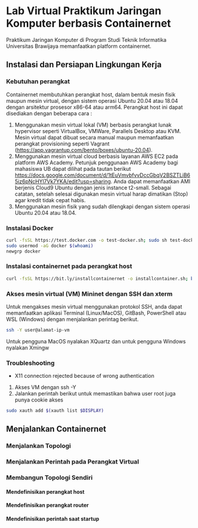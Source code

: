# Lab Virtual Praktikum Jaringan Komputer berbasis Containernet
Praktikum Jaringan Komputer di Program Studi Teknik Informatika Universitas Brawijaya memanfaatkan platform containernet.

## Instalasi dan Persiapan Lingkungan Kerja
### Kebutuhan perangkat
Containernet membutuhkan perangkat host, dalam bentuk mesin fisik maupun mesin virtual, dengan sistem operasi Ubuntu 20.04 atau 18.04 dengan arsitektur prosesor x86-64 atau arm64. Perangkat host ini dapat disediakan dengan beberapa cara :
1. Menggunakan mesin virtual lokal (VM) berbasis perangkat lunak hypervisor seperti VirtualBox, VMWare, Parallels Desktop atau KVM. Mesin virtual dapat dibuat secara manual maupun memanfaatkan perangkat provisioning seperti Vagrant (https://app.vagrantup.com/bento/boxes/ubuntu-20.04).
2. Menggunakan mesin virtual cloud berbasis layanan AWS EC2 pada platform AWS Academy. Petunjuk penggunaan AWS Academy bagi mahasiswa UB dapat dilihat pada tautan berikut https://docs.google.com/document/d/1tEuVmvbfvvDccGbqV2BSZTLiB65iz6pNcHYl7Vk7YKA/edit?usp=sharing. Anda dapat memanfaatkan AMI berjenis Cloud9 Ubuntu dengan jenis instance t2-small. Sebagai catatan, setelah selesai digunakan mesin virtual harap dimatikan (Stop) agar kredit tidak cepat habis.
3. Menggunakan mesin fisik yang sudah dilengkapi dengan sistem operasi Ubuntu 20.04 atau 18.04.

### Instalasi Docker
```bash
curl -fsSL https://test.docker.com -o test-docker.sh; sudo sh test-docker.sh
sudo usermod -aG docker $(whoami)
newgrp docker
```

### Instalasi containernet pada perangkat host

```bash
curl -fsSL https://bit.ly/installcontainernet -o installcontainer.sh; bash installcontainer.sh
```

### Akses mesin virtual (VM) Mininet dengan SSH dan xterm
Untuk mengakses mesin virtual menggunakan protokol SSH, anda dapat memanfaatkan aplikasi Terminal (Linux/MacOS), GitBash, PowerShell atau WSL (Windows) dengan menjalankan perintag berikut.  

```bash
ssh -Y user@alamat-ip-vm
```

Untuk pengguna MacOS nyalakan XQuartz dan untuk pengguna Windows nyalakan Xmingw

### Troubleshooting
- X11 connection rejected because of wrong authentication
1. Akses VM dengan ssh -Y
2. Jalankan perintah berikut untuk memastikan bahwa user root juga punya cookie akses
```bash
sudo xauth add $(xauth list $DISPLAY)
```
## Menjalankan Containernet
### Menjalankan Topologi 
### Menjalankan Perintah pada Perangkat Virtual
### Membangun Topologi Sendiri
#### Mendefinisikan perangkat host
#### Mendefinisikan perangkat router
#### Mendefinisikan perintah saat startup

